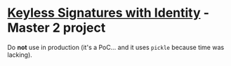 # [Keyless Signatures with Identity](https://eprint.iacr.org/2014/321.pdf) - Master 2 project

Do **not** use in production (it's a PoC... and it uses `pickle` because time was lacking).
